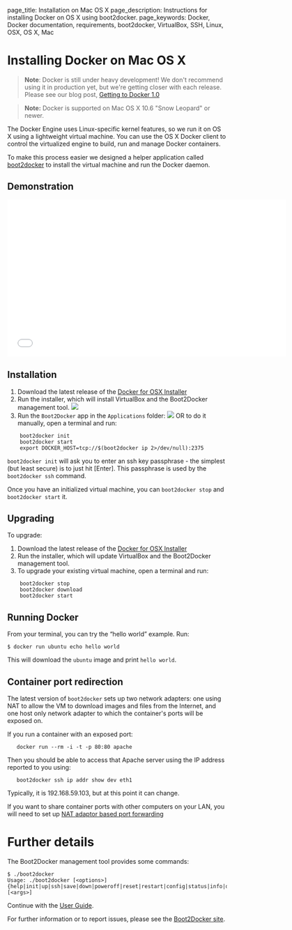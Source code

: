 page_title: Installation on Mac OS X
page_description: Instructions for installing Docker on OS X using boot2docker.
page_keywords: Docker, Docker documentation, requirements, boot2docker, VirtualBox, SSH, Linux, OSX, OS X, Mac

# Installing Docker on Mac OS X

> **Note**:
> Docker is still under heavy development! We don't recommend using it in
> production yet, but we're getting closer with each release. Please see
> our blog post, [Getting to Docker 1.0](
> http://blog.docker.io/2013/08/getting-to-docker-1-0/)

> **Note:**
> Docker is supported on Mac OS X 10.6 "Snow Leopard" or newer.

The Docker Engine uses Linux-specific kernel features, so we run it on OS X
using a lightweight virtual machine.  You can use the OS X Docker client to
control the virtualized engine to build, run and manage Docker containers.

To make this process easier we designed a helper application called
[boot2docker](https://github.com/boot2docker/boot2docker) to install the
virtual machine and run the Docker daemon.

## Demonstration

<iframe width="640" height="360" src="//www.youtube.com/embed/wQsrKX4588U?rel=0" frameborder="0" allowfullscreen></iframe>

## Installation

1. Download the latest release of the [Docker for OSX Installer](
   https://github.com/boot2docker/osx-installer/releases)
2. Run the installer, which will install VirtualBox and the Boot2Docker management
   tool.
   ![](/installation/images/osx-installer.png)
3. Run the `Boot2Docker` app in the `Applications` folder:
   ![](/installation/images/osx-Boot2Docker-Start-app.png)
   OR to do it manually, open a terminal and run:

```
	boot2docker init
	boot2docker start
	export DOCKER_HOST=tcp://$(boot2docker ip 2>/dev/null):2375
```

`boot2docker init` will ask you to enter an ssh key passphrase - the simplest
(but least secure) is to just hit [Enter]. This passphrase is used by the
`boot2docker ssh` command.

Once you have an initialized virtual machine, you can `boot2docker stop`
and `boot2docker start` it.

## Upgrading

To upgrade:

1. Download the latest release of the [Docker for OSX Installer](
   https://github.com/boot2docker/osx-installer/releases)
2. Run the installer, which will update VirtualBox and the Boot2Docker management
   tool.
3. To upgrade your existing virtual machine, open a terminal and run:

```
	boot2docker stop
	boot2docker download
	boot2docker start
```

## Running Docker

From your terminal, you can try the “hello world” example. Run:

    $ docker run ubuntu echo hello world

This will download the `ubuntu` image and print `hello world`.

## Container port redirection

The latest version of `boot2docker` sets up two network adapters: one using NAT
to allow the VM to download images and files from the Internet, and one host only
network adapter to which the container's ports will be exposed on.

If you run a container with an exposed port:

```
   docker run --rm -i -t -p 80:80 apache
```

Then you should be able to access that Apache server using the IP address reported
to you using:

```
   boot2docker ssh ip addr show dev eth1
```

Typically, it is 192.168.59.103, but at this point it can change.

If you want to share container ports with other computers on your LAN, you will
need to set up [NAT adaptor based port forwarding](
https://github.com/boot2docker/boot2docker/blob/master/doc/WORKAROUNDS.md)

# Further details

The Boot2Docker management tool provides some commands:

```
$ ./boot2docker
Usage: ./boot2docker [<options>]
{help|init|up|ssh|save|down|poweroff|reset|restart|config|status|info|delete|download|version}
[<args>]
```

Continue with the [User Guide](/userguide/).

For further information or to report issues, please see the [Boot2Docker site](http://boot2docker.io).

